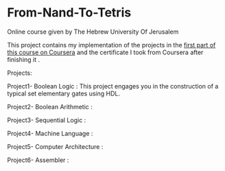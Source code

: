 # From-Nand-To-Tetris
Online course given by The Hebrew University Of Jerusalem

This project contains my implementation of the projects in the [first part of this course on Coursera](https://www.coursera.org/learn/build-a-computer) and the certificate I took from Coursera after finishing it .


Projects:

Project1- Boolean Logic : This project engages you in the construction of a typical set elementary gates using HDL.

Project2- Boolean Arithmetic :

Project3- Sequential Logic :

Project4- Machine Language :

Project5- Computer Architecture :

Project6- Assembler :
